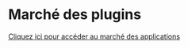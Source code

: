 # Marché des plugins

[Cliquez ici pour accéder au marché des applications](https://www.workerman.net/apps)
